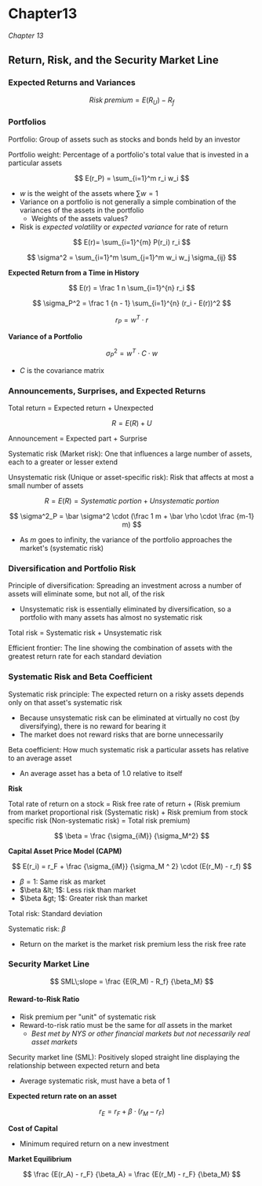 # Chapter13

_Chapter 13_

## Return, Risk, and the Security Market Line

### Expected Returns and Variances

$$
Risk\; premium = E(R_U) - R_f
$$

### Portfolios

Portfolio: Group of assets such as stocks and bonds held by an investor

Portfolio weight: Percentage of a portfolio's total value that is invested in a particular assets

$$
E(r_P) = \sum_{i=1}^m r_i w_i
$$

* $w$ is the weight of the assets where $\sum w = 1$
* Variance on a portfolio is not generally a simple combination of the variances of the assets in the portfolio
  * Weights of the assets values?
* Risk is _expected volatility_ or _expected variance_ for rate of return

$$
E(r)= \sum_{i=1}^{m} P(r_i) r_i
$$

$$
\sigma^2 = \sum_{i=1}^m \sum_{j=1}^m w_i w_j \sigma_{ij}
$$

**Expected Return from a Time in History**

$$
E(r) = \frac 1 n \sum_{i=1}^{n} r_i
$$

$$
\sigma_P^2 = \frac 1 {n - 1} \sum_{i=1}^{n} (r_i - E(r))^2
$$

$$
r_P = w^T \cdot r
$$

**Variance of a Portfolio**

$$
\sigma_P^2 = w^T \cdot C \cdot w
$$

* $C$ is the covariance matrix

### Announcements, Surprises, and Expected Returns

Total return = Expected return + Unexpected

$$
R = E(R) + U
$$

Announcement = Expected part + Surprise

Systematic risk \(Market risk\): One that influences a large number of assets, each to a greater or lesser extend

Unsystematic risk \(Unique or asset-specific risk\): Risk that affects at most a small number of assets

$$
R = E(R) = Systematic \; portion + Unsystematic \; portion
$$

$$
\sigma^2_P = \bar \sigma^2 \cdot (\frac 1 m  + \bar \rho \cdot \frac {m-1} m)
$$

* As $m$ goes to infinity, the variance of the portfolio approaches the market's \(systematic risk\)

### Diversification and Portfolio Risk

Principle of diversification: Spreading an investment across a number of assets will eliminate some, but not all, of the risk

* Unsystematic risk is essentially eliminated by diversification, so a portfolio with many assets has almost no systematic risk

Total risk = Systematic risk + Unsystematic risk

Efficient frontier: The line showing the combination of assets with the greatest return rate for each standard deviation

### Systematic Risk and Beta Coefficient

Systematic risk principle: The expected return on a risky assets depends only on that asset's systematic risk

* Because unsystematic risk can be eliminated at virtually no cost \(by diversifying\), there is no reward for bearing it
* The market does not reward risks that are borne unnecessarily

Beta coefficient: How much systematic risk a particular assets has relative to an average asset

* An average asset has a beta of 1.0 relative to itself

**Risk**

Total rate of return on a stock = Risk free rate of return + \(Risk premium from market proportional risk \(Systematic risk\) + Risk premium from stock specific risk \(Non-systematic risk\) = Total risk premium\)

$$
\beta = \frac {\sigma_{iM}} {\sigma_M^2}
$$

**Capital Asset Price Model \(CAPM\)**

$$
E(r_i) = r_F + \frac {\sigma_{iM}} {\sigma_M ^ 2} \cdot (E(r_M) - r_f)
$$

* $\beta = 1$: Same risk as market
* $\beta &lt; 1$: Less risk than market
* $\beta &gt; 1$: Greater risk than market

Total risk: Standard deviation

Systematic risk: $\beta$

* Return on the market is the market risk premium less the risk free rate

### Security Market Line

$$
SML\;slope = \frac {E(R_M) - R_f} {\beta_M}
$$

#### Reward-to-Risk Ratio

* Risk premium per "unit" of systematic risk
* Reward-to-risk ratio must be the same for _all_ assets in the market
  * _Best met by NYS or other financial markets but not necessarily real asset markets_

Security market line \(SML\): Positively sloped straight line displaying the relationship between expected return and beta

* Average systematic risk, must have a beta of 1

**Expected return rate on an asset**

$$
r_E = r_F + \beta\cdot (r_M - r_F)
$$

**Cost of Capital**

* Minimum required return on a new investment

**Market Equilibrium**

$$
\frac {E(r_A) - r_F} {\beta_A} = \frac {E(r_M) - r_F} {\beta_M}
$$

